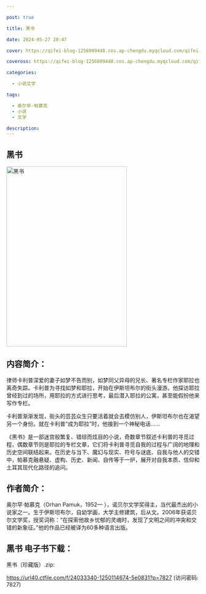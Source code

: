 ```yaml
---

post: true

title: 黑书

date: 2024-05-27 20:47

cover: https://qifei-blog-1256009448.cos.ap-chengdu.myqcloud.com/qifei-blog/661b27c168eb9357134bc944.jpg

coveross: https://qifei-blog-1256009448.cos.ap-chengdu.myqcloud.com/qifei-blog/661b27c168eb9357134bc944.jpg

categories:

  - 小说文学

tags:

  - 奥尔罕·帕慕克
  - 小说
  - 文学

description:
---
```


## 黑书
<img alt="黑书 " class="aligncenter loading" data-was-processed="true" decoding="async" fetchpriority="high" height="471" src="https://qifei-blog-1256009448.cos.ap-chengdu.myqcloud.com/qifei-blog/661b27c168eb9357134bc944.jpg " style="cursor: zoom-in;" width="314"/>

## 内容简介：

律师卡利普深爱的妻子如梦不告而别，如梦同父异母的兄长、著名专栏作家耶拉也离奇失踪。卡利普为寻找如梦和耶拉，开始在伊斯坦布尔的街头漫游。他探访耶拉曾经到过的场所，用耶拉的方式进行思考，最后潜入耶拉的公寓，甚至能假扮他来写作专栏。

卡利普渐渐发现，街头的芸芸众生只要活着就会去模仿别人，伊斯坦布尔也在渴望另一个身份。就在卡利普“成为耶拉”时，他接到一个神秘电话……

《黑书》是一部迷宫般繁复、错综而炫目的小说，奇数章节叙述卡利普的寻觅过程，偶数章节则是耶拉的专栏文章，它们将卡利普寻觅自我的过程与广阔的地理和历史空间联结起来。在历史与当下、魔幻与现实、符号与谜底、自我与他人的交错中，帕慕克融悬疑、虚构、历史、新闻、自传等于一炉，展开对自我本质、信仰和土耳其现代化路径的追问。

## 作者简介：

奥尔罕·帕慕克（Orhan Pamuk，1952— ），诺贝尔文学奖得主，当代最杰出的小说家之一。生于伊斯坦布尔，自幼学画，大学主修建筑，后从文。2006年获诺贝尔文学奖，授奖词称：“在探索他故乡忧郁的灵魂时，发现了文明之间的冲突和交错的新象征。”他的作品已经被译为60多种语言出版。

## 黑书 电子书下载：
黑书（珍藏版）.zip: 

https://url40.ctfile.com/f/24033340-1250114674-5e0831?p=7827 (访问密码: 7827)
